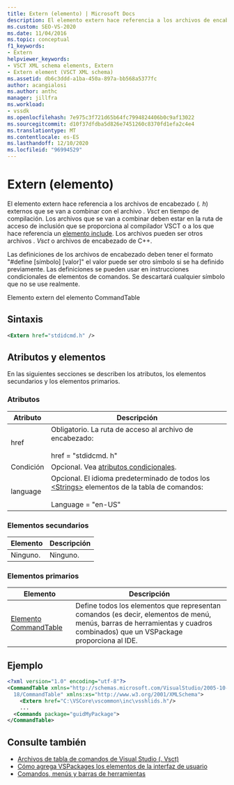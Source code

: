 ```yaml
---
title: Extern (elemento) | Microsoft Docs
description: El elemento extern hace referencia a los archivos de encabezado (. h) externos que se van a combinar con el archivo. Vsct en tiempo de compilación.
ms.custom: SEO-VS-2020
ms.date: 11/04/2016
ms.topic: conceptual
f1_keywords:
- Extern
helpviewer_keywords:
- VSCT XML schema elements, Extern
- Extern element (VSCT XML schema)
ms.assetid: db6c3ddd-a1ba-450a-897a-bb568a5377fc
author: acangialosi
ms.author: anthc
manager: jillfra
ms.workload:
- vssdk
ms.openlocfilehash: 7e975c3f721d65b64fc7994824406b0c9af13022
ms.sourcegitcommit: d10f37dfdba5d826e7451260c8370fd1efa2c4e4
ms.translationtype: MT
ms.contentlocale: es-ES
ms.lasthandoff: 12/10/2020
ms.locfileid: "96994529"
---
```

# <a name="extern-element"></a>Extern (elemento)
El elemento extern hace referencia a los archivos de encabezado (*. h*) externos que se van a combinar con el archivo *. Vsct* en tiempo de compilación. Los archivos que se van a combinar deben estar en la ruta de acceso de inclusión que se proporciona al compilador VSCT o a los que hace referencia un [elemento include](../extensibility/include-element.md). Los archivos pueden ser otros archivos *. Vsct* o archivos de encabezado de C++.

 Las definiciones de los archivos de encabezado deben tener el formato "#define [símbolo] [valor]" el valor puede ser otro símbolo si se ha definido previamente. Las definiciones se pueden usar en instrucciones condicionales de elementos de comandos. Se descartará cualquier símbolo que no se use realmente.

 Elemento extern del elemento CommandTable

## <a name="syntax"></a>Sintaxis

```xml
<Extern href="stdidcmd.h" />
```

## <a name="attributes-and-elements"></a>Atributos y elementos
 En las siguientes secciones se describen los atributos, los elementos secundarios y los elementos primarios.

### <a name="attributes"></a>Atributos

|Atributo|Descripción|
|---------------|-----------------|
|href|Obligatorio. La ruta de acceso al archivo de encabezado:<br /><br /> href = "stdidcmd. h"|
|Condición|Opcional. Vea [atributos condicionales](../extensibility/vsct-xml-schema-conditional-attributes.md).|
|language|Opcional. El idioma predeterminado de todos los [\<Strings>](../extensibility/strings-element.md) elementos de la tabla de comandos:<br /><br /> Language = "en-US"|

### <a name="child-elements"></a>Elementos secundarios

|Elemento|Descripción|
|-------------|-----------------|
|Ninguno.|Ninguno.|

### <a name="parent-elements"></a>Elementos primarios

|Elemento|Descripción|
|-------------|-----------------|
|[Elemento CommandTable](../extensibility/commandtable-element.md)|Define todos los elementos que representan comandos (es decir, elementos de menú, menús, barras de herramientas y cuadros combinados) que un VSPackage proporciona al IDE.|

## <a name="example"></a>Ejemplo

```xml
<?xml version="1.0" encoding="utf-8"?>
<CommandTable xmlns="http://schemas.microsoft.com/VisualStudio/2005-10-
  18/CommandTable" xmlns:xs="http://www.w3.org/2001/XMLSchema">
    <Extern href="C:\VSCore\vscommon\inc\vsshlids.h"/>
    ...
  <Commands package="guidMyPackage">
</CommandTable>
```

## <a name="see-also"></a>Consulte también
- [Archivos de tabla de comandos de Visual Studio (. Vsct)](../extensibility/internals/visual-studio-command-table-dot-vsct-files.md)
- [Cómo agrega VSPackages los elementos de la interfaz de usuario](../extensibility/internals/how-vspackages-add-user-interface-elements.md)
- [Comandos, menús y barras de herramientas](../extensibility/internals/commands-menus-and-toolbars.md)
